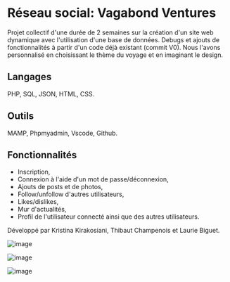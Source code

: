 # Réseau social: Vagabond Ventures


Projet collectif d'une durée de 2 semaines sur la création d'un site web dynamique avec l'utilisation d'une base de données.
Debugs et ajouts de fonctionnalités à partir d'un code déjà existant (commit V0). Nous l'avons personnalisé en choisissant le thème du voyage et en imaginant le design.

  
## Langages
PHP, SQL, JSON, HTML, CSS.  

## Outils
MAMP, Phpmyadmin, Vscode, Github.  

## Fonctionnalités
  
* Inscription,  
* Connexion à l'aide d'un mot de passe/déconnexion,  
* Ajouts de posts et de photos,  
* Follow/unfollow d'autres utilisateurs,  
* Likes/dislikes,  
* Mur d'actualités,  
* Profil de l'utilisateur connecté ainsi que des autres utilisateurs.  
  
  
Développé par Kristina Kirakosiani, Thibaut Champenois et Laurie Biguet.  
     

![image](https://user-images.githubusercontent.com/115532041/223506832-c4fc44b8-3bf3-4988-a0ea-a09bded59112.png)  
  
![image](https://user-images.githubusercontent.com/115532041/223507506-50b313d4-8dda-4f4f-817d-8a4a7e942352.png)  
  
![image](https://user-images.githubusercontent.com/115532041/223517526-6f9c551d-8b65-47b7-97cf-fb043183cd48.png)
  
